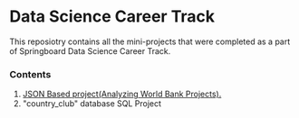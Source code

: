 # Data Science Career Track
This reposiotry contains all the mini-projects that were completed as a part of Springboard Data Science Career Track.

### Contents
1. [JSON Based project(Analyzing World Bank Projects).](https://github.com/rtb2/Springboard/blob/master/sliderule_dsi_json_exercise.ipynb)
2. "country_club" database SQL Project

